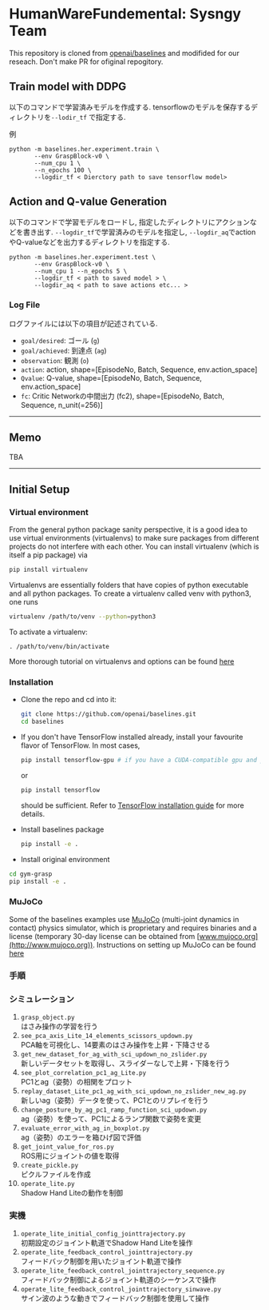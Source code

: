 # HumanWareFundemental: Sysngy Team
This repository is cloned from [openai/baselines](https://github.com/openai/baselines) and modifided for our reseach. Don't make PR for ofiginal repogitory.


## Train model with DDPG
以下のコマンドで学習済みモデルを作成する. tensorflowのモデルを保存するディレクトリを`--lodir_tf` で指定する.

例
```
python -m baselines.her.experiment.train \
       --env GraspBlock-v0 \
       --num_cpu 1 \
       --n_epochs 100 \
       --logdir_tf < Dierctory path to save tensorflow model>
```


## Action and Q-value Generation
以下のコマンドで学習モデルをロードし, 指定したディレクトリにアクションなどを書き出す. `--logdir_tf`で学習済みのモデルを指定し, `--logdir_aq`でactionやQ-valueなどを出力するディレクトリを指定する.


```
python -m baselines.her.experiment.test \
       --env GraspBlock-v0 \
       --num_cpu 1 --n_epochs 5 \
       --logdir_tf < path to saved model > \
       --logdir_aq < path to save actions etc... >
```

### Log File
ログファイルには以下の項目が記述されている.

+ `goal/desired`: ゴール (`g`)
+ `goal/achieved`: 到達点 (`ag`)
+ `observation`: 観測 (`o`)
+ `action`: action, shape=[EpisodeNo, Batch, Sequence, env.action_space]
+ `Qvalue`: Q-value, shape=[EpisodeNo, Batch, Sequence, env.action_space]
+ `fc`: Critic Networkの中間出力 (fc2), shape=[EpisodeNo, Batch, Sequence, n_unit(=256)]





--------------------------------------
## Memo
TBA


----------------------------------------
## Initial Setup
### Virtual environment
From the general python package sanity perspective, it is a good idea to use virtual environments (virtualenvs) to make sure packages from different projects do not interfere with each other. You can install virtualenv (which is itself a pip package) via
```bash
pip install virtualenv
```
Virtualenvs are essentially folders that have copies of python executable and all python packages.
To create a virtualenv called venv with python3, one runs 
```bash
virtualenv /path/to/venv --python=python3
```
To activate a virtualenv: 
```
. /path/to/venv/bin/activate
```
More thorough tutorial on virtualenvs and options can be found [here](https://virtualenv.pypa.io/en/stable/) 


### Installation
- Clone the repo and cd into it:
    ```bash
    git clone https://github.com/openai/baselines.git
    cd baselines
    ```
- If you don't have TensorFlow installed already, install your favourite flavor of TensorFlow. In most cases, 
    ```bash 
    pip install tensorflow-gpu # if you have a CUDA-compatible gpu and proper drivers
    ```
    or 
    ```bash
    pip install tensorflow
    ```
    should be sufficient. Refer to [TensorFlow installation guide](https://www.tensorflow.org/install/)
    for more details. 

- Install baselines package
    ```bash
    pip install -e .
    ```

- Install original environment

```bash
cd gym-grasp
pip install -e .
```



### MuJoCo
Some of the baselines examples use [MuJoCo](http://www.mujoco.org) (multi-joint dynamics in contact) physics simulator, which is proprietary and requires binaries and a license (temporary 30-day license can be obtained from [www.mujoco.org](http://www.mujoco.org)). Instructions on setting up MuJoCo can be found [here](https://github.com/openai/mujoco-py)




### 手順
### シミュレーション
1. `grasp_object.py`  
   はさみ操作の学習を行う
2. `see_pca_axis_Lite_14_elements_scissors_updown.py`  
   PCA軸を可視化し、14要素のはさみ操作を上昇・下降させる
3. `get_new_dataset_for_ag_with_sci_updown_no_zslider.py`  
   新しいデータセットを取得し、スライダーなしで上昇・下降を行う
4. `see_plot_correlation_pc1_ag_Lite.py`  
   PC1とag（姿勢）の相関をプロット
5. `replay_dataset_Lite_pc1_ag_with_sci_updown_no_zslider_new_ag.py`  
   新しいag（姿勢）データを使って、PC1とのリプレイを行う
6. `change_posture_by_ag_pc1_ramp_function_sci_updown.py`  
   ag（姿勢）を使って、PC1によるランプ関数で姿勢を変更
7. `evaluate_error_with_ag_in_boxplot.py`  
   ag（姿勢）のエラーを箱ひげ図で評価
8. `get_joint_value_for_ros.py`  
   ROS用にジョイントの値を取得
9. `create_pickle.py`  
   ピクルファイルを作成
10. `operate_lite.py`  
    Shadow Hand Liteの動作を制御

### 実機
1. `operate_lite_initial_config_jointtrajectory.py`  
   初期設定のジョイント軌道でShadow Hand Liteを操作
2. `operate_lite_feedback_control_jointtrajectory.py`  
   フィードバック制御を用いたジョイント軌道で操作
3. `operate_lite_feedback_control_jointtrajectory_sequence.py`  
   フィードバック制御によるジョイント軌道のシーケンスで操作
4. `operate_lite_feedback_control_jointtrajectory_sinwave.py`  
   サイン波のような動きでフィードバック制御を使用して操作




